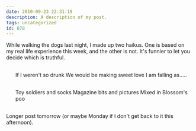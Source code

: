 ```yaml
---
date: 2010-09-23 22:31:19
description: A description of my post.
tags: uncategorized
id: 878
---
```

While walking the dogs last night, I made up two haikus.  One is based on my real life experience this week, and the other is not.  It's funnier to let you decide which is truthful.

<div style="margin-left:25px; margin-bottom:30px; margin-top:30px;">If I weren't so drunk
We would be making sweet love
I am falling as.....</div>

<div style="margin-left:25px; margin-bottom:30px;">Toy soldiers and socks
Magazine bits and pictures 
Mixed in Blossom's poo</div>

Longer post tomorrow (or maybe Monday if I don't get back to it this afternoon).

